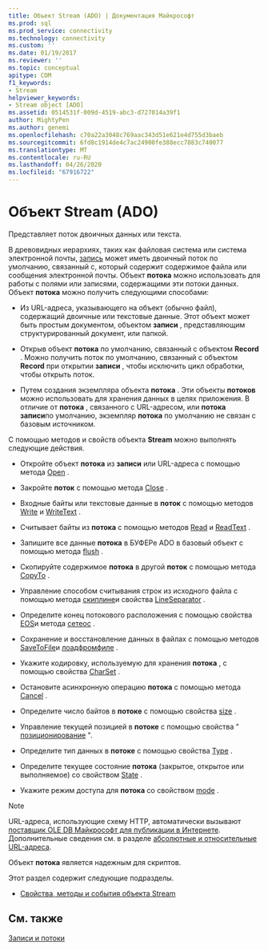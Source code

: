 ```yaml
---
title: Объект Stream (ADO) | Документация Майкрософт
ms.prod: sql
ms.prod_service: connectivity
ms.technology: connectivity
ms.custom: ''
ms.date: 01/19/2017
ms.reviewer: ''
ms.topic: conceptual
apitype: COM
f1_keywords:
- Stream
helpviewer_keywords:
- Stream object [ADO]
ms.assetid: 0514531f-009d-4519-abc3-d727014a39f1
author: MightyPen
ms.author: genemi
ms.openlocfilehash: c70a22a3048c769aac343d51e621e4d755d3baeb
ms.sourcegitcommit: 6fd8c1914de4c7ac24900fe388ecc7883c740077
ms.translationtype: MT
ms.contentlocale: ru-RU
ms.lasthandoff: 04/26/2020
ms.locfileid: "67916722"
---
```

# <a name="stream-object-ado"></a>Объект Stream (ADO)
Представляет поток двоичных данных или текста.  
  
 В древовидных иерархиях, таких как файловая система или система электронной почты, [запись](../../../ado/reference/ado-api/record-object-ado.md) может иметь двоичный поток по умолчанию, связанный с, который содержит содержимое файла или сообщения электронной почты. Объект **потока** можно использовать для работы с полями или записями, содержащими эти потоки данных. Объект **потока** можно получить следующими способами:  
  
-   Из URL-адреса, указывающего на объект (обычно файл), содержащий двоичные или текстовые данные. Этот объект может быть простым документом, объектом **записи** , представляющим структурированный документ, или папкой.  
  
-   Открыв объект **потока** по умолчанию, связанный с объектом **Record** . Можно получить поток по умолчанию, связанный с объектом **Record** при открытии **записи** , чтобы исключить цикл обработки, чтобы открыть поток.  
  
-   Путем создания экземпляра объекта **потока** . Эти объекты **потоков** можно использовать для хранения данных в целях приложения. В отличие от **потока** , связанного с URL-адресом, или **потока** **записи**по умолчанию, экземпляр **потока** по умолчанию не связан с базовым источником.  
  
 С помощью методов и свойств объекта **Stream** можно выполнять следующие действия.  
  
-   Откройте объект **потока** из **записи** или URL-адреса с помощью метода [Open](../../../ado/reference/ado-api/open-method-ado-stream.md) .  
  
-   Закройте **поток** с помощью метода [Close](../../../ado/reference/ado-api/close-method-ado.md) .  
  
-   Входные байты или текстовые данные в **поток** с помощью методов [Write](../../../ado/reference/ado-api/write-method.md) и [WriteText](../../../ado/reference/ado-api/writetext-method.md) .  
  
-   Считывает байты из **потока** с помощью методов [Read](../../../ado/reference/ado-api/read-method.md) и [ReadText](../../../ado/reference/ado-api/readtext-method.md) .  
  
-   Запишите все данные **потока** в БУФЕРе ADO в базовый объект с помощью метода [flush](../../../ado/reference/ado-api/flush-method-ado.md) .  
  
-   Скопируйте содержимое **потока** в другой **поток** с помощью метода [CopyTo](../../../ado/reference/ado-api/copyto-method-ado.md) .  
  
-   Управление способом считывания строк из исходного файла с помощью метода [скиплине](../../../ado/reference/ado-api/skipline-method.md)и свойства [LineSeparator](../../../ado/reference/ado-api/lineseparator-property-ado.md) .  
  
-   Определите конец потокового расположения с помощью свойства [EOS](../../../ado/reference/ado-api/eos-property.md)и метода [сетеос](../../../ado/reference/ado-api/seteos-method.md) .  
  
-   Сохранение и восстановление данных в файлах с помощью методов [SaveToFile](../../../ado/reference/ado-api/savetofile-method.md)и [лоадфромфиле](../../../ado/reference/ado-api/loadfromfile-method-ado.md) .  
  
-   Укажите кодировку, используемую для хранения **потока** , с помощью свойства [CharSet](../../../ado/reference/ado-api/charset-property-ado.md) .  
  
-   Остановите асинхронную операцию **потока** с помощью метода [Cancel](../../../ado/reference/ado-api/cancel-method-ado.md) .  
  
-   Определите число байтов в **потоке** с помощью свойства [size](../../../ado/reference/ado-api/size-property-ado-stream.md) .  
  
-   Управление текущей позицией в **потоке** с помощью свойства " [позиционирование](../../../ado/reference/ado-api/position-property-ado.md) ".  
  
-   Определите тип данных в **потоке** с помощью свойства [Type](../../../ado/reference/ado-api/type-property-ado-stream.md) .  
  
-   Определите текущее состояние **потока** (закрытое, открытое или выполняемое) со свойством [State](../../../ado/reference/ado-api/state-property-ado.md) .  
  
-   Укажите режим доступа для **потока** со свойством [mode](../../../ado/reference/ado-api/mode-property-ado.md) .  
  
> [!NOTE]
>  URL-адреса, использующие схему HTTP, автоматически вызывают [поставщик OLE DB Майкрософт для публикации в Интернете](../../../ado/guide/appendixes/microsoft-ole-db-provider-for-internet-publishing.md). Дополнительные сведения см. в разделе [абсолютные и относительные URL-адреса](../../../ado/guide/data/absolute-and-relative-urls.md).  
  
 Объект **потока** является надежным для скриптов.  
  
 Этот раздел содержит следующие подразделы.  
  
-   [Свойства, методы и события объекта Stream](../../../ado/reference/ado-api/stream-object-properties-methods-and-events.md)  
  
## <a name="see-also"></a>См. также  
 [Записи и потоки](../../../ado/guide/data/records-and-streams.md)
